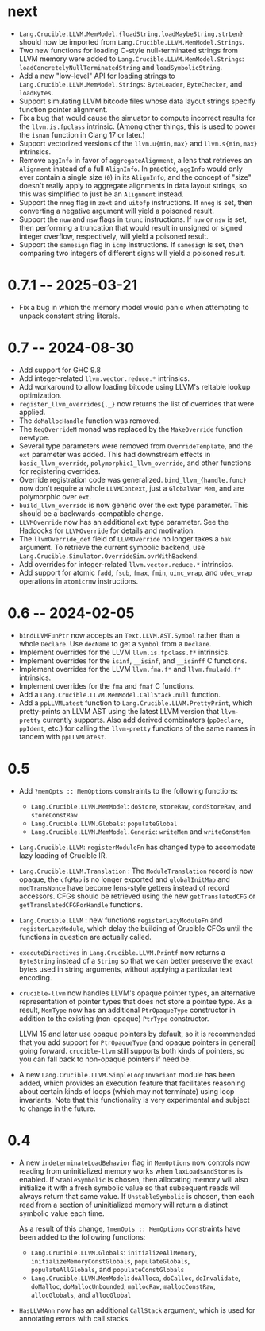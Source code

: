 # next

* `Lang.Crucible.LLVM.MemModel.{loadString,loadMaybeString,strLen}`
  should now be imported from `Lang.Crucible.LLVM.MemModel.Strings`.
* Two new functions for loading C-style null-terminated strings from
  LLVM memory were added to `Lang.Crucible.LLVM.MemModel.Strings`:
  `loadConcretelyNullTerminatedString` and `loadSymbolicString`.
* Add a new "low-level" API for loading strings to
  `Lang.Crucible.LLVM.MemModel.Strings`: `ByteLoader`, `ByteChecker`, and
  `loadBytes`.
* Support simulating LLVM bitcode files whose data layout strings specify
  function pointer alignment.
* Fix a bug that would cause the simuator to compute incorrect results for the
  `llvm.is.fpclass` intrinsic. (Among other things, this is used to power the
  `isnan` function in Clang 17 or later.)
* Support vectorized versions of the `llvm.u{min,max}` and `llvm.s{min,max}`
  intrinsics.
* Remove `aggInfo` in favor of `aggregateAlignment`, a lens that retrieves an
  `Alignment` instead of a full `AlignInfo`. In practice, `aggInfo` would only
  ever contain a single size (`0`) in its `AlignInfo`, and the concept of
  "size" doesn't really apply to aggregate alignments in data layout strings,
  so this was simplified to just be an `Alignment` instead.
* Support the `nneg` flag in `zext` and `uitofp` instructions. If `nneg` is set,
  then converting a negative argument will yield a poisoned result.
* Support the `nuw` and `nsw` flags in `trunc` instructions. If `nuw` or `nsw`
  is set, then performing a truncation that would result in unsigned or signed
  integer overflow, respectively, will yield a poisoned result.
* Support the `samesign` flag in `icmp` instructions. If `samesign` is set, then
  comparing two integers of different signs will yield a poisoned result.

# 0.7.1 -- 2025-03-21

* Fix a bug in which the memory model would panic when attempting to unpack
  constant string literals.

# 0.7 -- 2024-08-30

* Add support for GHC 9.8
* Add integer-related `llvm.vector.reduce.*` intrinsics.
* Add workaround to allow loading bitcode using LLVM's reltable lookup optimization.
* `register_llvm_overrides{,_}` now returns the list of overrides that were
  applied.
* The `doMallocHandle` function was removed.
* The `RegOverrideM` monad was replaced by the `MakeOverride` function newtype.
* Several type parameters were removed from `OverrideTemplate`, and the `ext`
  parameter was added. This had downstream effects in `basic_llvm_override`,
  `polymorphic1_llvm_override`, and other functions for registering overrides.
* Override registration code was generalized. `bind_llvm_{handle,func}`
  now don't require a whole `LLVMContext`, just a `GlobalVar Mem`, and are
  polymorphic over `ext`.
* `build_llvm_override` is now generic over the `ext` type parameter. This
  should be a backwards-compatible change.
* `LLVMOverride` now has an additional `ext` type parameter. See the Haddocks
  for `LLVMOverride` for details and motivation.
* The `llvmOverride_def` field of `LLVMOverride` no longer takes a `bak`
  argument. To retrieve the current symbolic backend, use
  `Lang.Crucible.Simulator.OverrideSim.ovrWithBackend`.
* Add overrides for integer-related `llvm.vector.reduce.*` intrinsics.
* Add support for atomic `fadd`, `fsub`, `fmax`, `fmin`, `uinc_wrap`, and
  `udec_wrap` operations in `atomicrmw` instructions.

# 0.6 -- 2024-02-05

* `bindLLVMFunPtr` now accepts an `Text.LLVM.AST.Symbol` rather than a whole `Declare`.
  Use `decName` to get a `Symbol` from a `Declare`.
* Implement overrides for the LLVM `llvm.is.fpclass.f*` intrinsics.
* Implement overrides for the `isinf`, `__isinf`, and `__isinff` C functions.
* Implement overrides for the LLVM `llvm.fma.f*` and `llvm.fmuladd.f*`
  intrinsics.
* Implement overrides for the `fma` and `fmaf` C functions.
* Add a `Lang.Crucible.LLVM.MemModel.CallStack.null` function.
* Add a `ppLLVMLatest` function to `Lang.Crucible.LLVM.PrettyPrint`, which
  pretty-prints an LLVM AST using the latest LLVM version that `llvm-pretty`
  currently supports. Also add derived combinators (`ppDeclare`, `ppIdent`,
  etc.) for calling the `llvm-pretty` functions of the same names in tandem
  with `ppLLVMLatest`.

# 0.5
* Add `?memOpts :: MemOptions` constraints to the following functions:
  * `Lang.Crucible.LLVM.MemModel`: `doStore`, `storeRaw`, `condStoreRaw`, and
    `storeConstRaw`
  * `Lang.Crucible.LLVM.Globals`: `populateGlobal`
  * `Lang.Crucible.LLVM.MemModel.Generic`: `writeMem` and `writeConstMem`
* `Lang.Crucible.LLVM`: `registerModuleFn` has changed type to
  accomodate lazy loading of Crucible IR.
* `Lang.Crucible.LLVM.Translation` : The `ModuleTranslation` record is
  now opaque, the `cfgMap` is no longer exported and `globalInitMap`
  and `modTransNonce` have become lens-style getters instead of record
  accessors. CFGs should be retrieved using the new `getTranslatedCFG`
  or `getTranslatedCFGForHandle` functions.
* `Lang.Crucible.LLVM` : new functions `registerLazyModuleFn` and
  `registerLazyModule`, which delay the building of Crucible CFGs until
  the functions in question are actually called.
* `executeDirectives` in `Lang.Crucible.LLVM.Printf` now returns a `ByteString`
  instead of a `String` so that we can better preserve the exact bytes used in
  string arguments, without applying a particular text encoding.
* `crucible-llvm` now handles LLVM's opaque pointer types, an alternative
  representation of pointer types that does not store a pointee type. As a
  result, `MemType` now has an additional `PtrOpaqueType` constructor in
  addition to the existing (non-opaque) `PtrType` constructor.

  LLVM 15 and later use opaque pointers by default, so it is recommended that
  you add support for `PtrOpaqueType` (and opaque pointers in general) going
  forward. `crucible-llvm` still supports both kinds of pointers, so you can
  fall back to non-opaque pointers if need be.
* A new `Lang.Crucible.LLVM.SimpleLoopInvariant` module has been added, which
  provides an execution feature that facilitates reasoning about certain kinds
  of loops (which may not terminate) using loop invariants. Note that this
  functionality is very experimental and subject to change in the future.

# 0.4
* A new `indeterminateLoadBehavior` flag in `MemOptions` now controls now
  reading from uninitialized memory works when `laxLoadsAndStores` is enabled.
  If `StableSymbolic` is chosen, then allocating memory will also initialize it
  with a fresh symbolic value so that subsequent reads will always return that
  same value. If `UnstableSymbolic` is chosen, then each read from a section of
  uninitialized memory will return a distinct symbolic value each time.

  As a result of this change, `?memOpts :: MemOptions` constraints have been
  added to the following functions:
  * `Lang.Crucible.LLVM.Globals`:
    `initializeAllMemory`, `initializeMemoryConstGlobals`, `populateGlobals`,
    `populateAllGlobals`, and `populateConstGlobals`
  * `Lang.Crucible.LLVM.MemModel`:
    `doAlloca`, `doCalloc`, `doInvalidate`, `doMalloc`, `doMallocUnbounded`,
    `mallocRaw`, `mallocConstRaw`, `allocGlobals`, and `allocGlobal`
* `HasLLVMAnn` now has an additional `CallStack` argument, which is used for
  annotating errors with call stacks.
